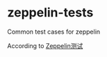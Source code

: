 # zeppelin-tests
Common test cases for zeppelin

According to [Zeppelin测试](https://github.com/Qihoo360/zeppelin/wiki/Zeppelin-%E6%B5%8B%E8%AF%95)
